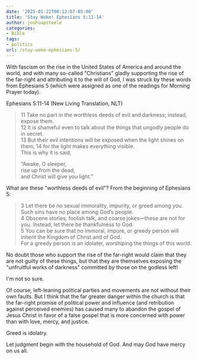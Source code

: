 ```yaml
---
date: '2025-01-22T08:12:07-05:00'
title: 'Stay Woke! Ephesians 5:11-14'
author: joshuapsteele
categories:
- Bible
tags:
- politics
url: /stay-woke-ephesians-5/
---
```

With fascism on the rise in the United States of America and around the world, and with many so-called "Christians" gladly supporting the rise of the far-right and attributing it to the will of God, I was struck by these words from Ephesians 5 (which were assigned as one of the readings for Morning Prayer today).

Ephesians 5:11-14 (New Living Translation, NLT)

> 11 Take no part in the worthless deeds of evil and darkness; instead, expose them.  
> 12 It is shameful even to talk about the things that ungodly people do in secret.  
> 13 But their evil intentions will be exposed when the light shines on them, 14 for the light makes everything visible.  
> This is why it is said,  
>  
> “Awake, O sleeper,  
>     rise up from the dead,  
>     and Christ will give you light.”  

What are these "worthless deeds of evil"? From the beginning of Ephesians 5:

> 3 Let there be no sexual immorality, impurity, or greed among you. Such sins have no place among God’s people.  
> 4 Obscene stories, foolish talk, and coarse jokes—these are not for you. Instead, let there be thankfulness to God.  
> 5 You can be sure that no immoral, impure, or greedy person will inherit the Kingdom of Christ and of God.  
> For a greedy person is an idolater, worshiping the things of this world.

No doubt those who support the rise of the far-right would claim that they are not guilty of these things, but that they are themselves exposing the "unfruitful works of darkness" committed by those on the godless left!

I'm not so sure. 

Of course, left-leaning political parties and movements are not without their own faults. But I think that the far greater danger within the church is that the far-right promise of political power and influence (and retribution against perceived enemies) has caused many to abandon the gospel of Jesus Christ in favor of a false gospel that is more concerned with power than with love, mercy, and justice.

Greed is idolatry.

Let judgment begin with the household of God. And may God have mercy on us all.
